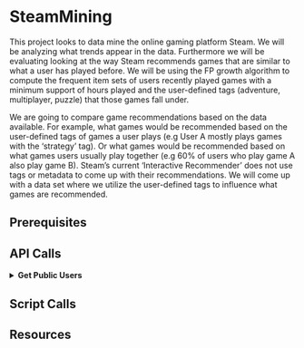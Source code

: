 # SteamMining
This project looks to data mine the online gaming platform Steam. We will be analyzing what trends appear in the data. Furthermore we will be evaluating looking at the way Steam recommends games that are similar to what a user has played before. We will be using the FP growth algorithm to compute the frequent item sets of users recently played games with a minimum support of hours played and the user-defined tags (adventure, multiplayer, puzzle) that those games fall under. 

We are going to compare game recommendations based on the data available. For example, what games would be recommended based on the user-defined tags of games a user plays (e.g User A mostly plays games with the ‘strategy’ tag). Or what games would be recommended based on what games users usually play together (e.g 60% of users who play game A also play game B). Steam’s current ‘Interactive Recommender’ does not use tags or metadata to come up with their recommendations. We will come up with a data set where we utilize the user-defined tags to influence what games are recommended.

## Prerequisites 

## API Calls

<details><summary><b>Get Public Users</b></summary>

This API call was used to get a list of public Steam users. As we need to know a user's games, their profile must be public for it to be useful to us. Unfortunately, there is no obvious method to check a user's profile visibility status. The best way to achieve this was to check the response for fields only a public profile would provide. An example would be 'realname' is only provided if the profile is public

API call: https://api.steampowered.com/ISteamUser/GetPlayerSummaries/v2/?key=API_KEY&steamids=

- API_KEY would be your own steam dev API key.
- For steamids you would provide a '+' deliminated list of steam ids up to a max of 100 ids per call.

Request:
```
https://api.steampowered.com/ISteamUser/GetPlayerSummaries/v2/?key=09FEA56EF1B8EDD4A8602AC5AB529C72&steamids=
```
Response:
```
{
    "response":{
        "players":[
            {
                "steamid":"76561198052460701",
                "communityvisibilitystate":3,
                "profilestate":1,
                "personaname":"Nate",
                "profileurl":"https://steamcommunity.com/id/ethic_xz/",
                "avatar":"https://steamcdn-a.akamaihd.net/steamcommunity/public/images/avatars/b7/b74c35ea69412656548ced1861fd09e081fb907d.jpg",
                "avatarmedium":"https://steamcdn-a.akamaihd.net/steamcommunity/public/images/avatars/b7/b74c35ea69412656548ced1861fd09e081fb907d_medium.jpg",
                "avatarfull":"https://steamcdn-a.akamaihd.net/steamcommunity/public/images/avatars/b7/b74c35ea69412656548ced1861fd09e081fb907d_full.jpg",
                "avatarhash":"b74c35ea69412656548ced1861fd09e081fb907d",
                "personastate":0,
                "realname":"Nate",
                "primaryclanid":"103582791429521408",
                "timecreated":1321121194,
                "personastateflags":0,
                "loccountrycode":"GB"
            }
        ]
    }
}
```

</details>

## Script Calls

## Resources